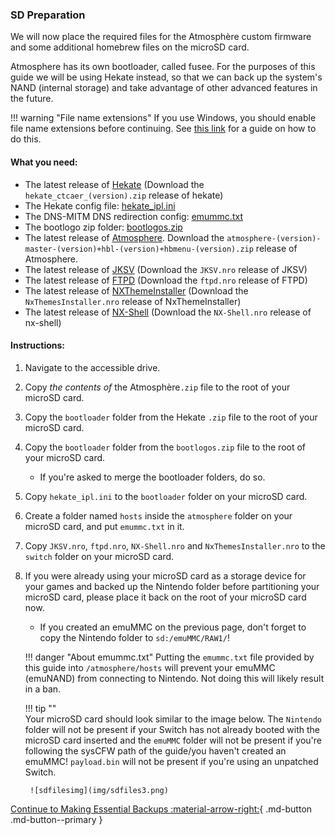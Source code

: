 ### **SD Preparation**

We will now place the required files for the Atmosphère custom firmware and some additional homebrew files on the microSD card.

Atmosphere has its own bootloader, called fusee. For the purposes of this guide we will be using Hekate instead, so that we can back up the system's NAND (internal storage) and take advantage of other advanced features in the future.

!!! warning "File name extensions"
    If you use Windows, you should enable file name extensions before continuing. See [this link](../../extras/showing_file_extensions.md) for a guide on how to do this.

#### **What you need:**
- The latest release of <a href="https://github.com/CTCaer/Hekate/releases/" target="_blank">Hekate</a> (Download the `hekate_ctcaer_(version).zip` release of hekate)
- The Hekate config file: <a href="../../../files/emu/hekate_ipl.ini" download>hekate_ipl.ini</a>
- The DNS-MITM DNS redirection config: <a href="../../../files/emummc.txt" download>emummc.txt</a>
- The bootlogo zip folder: <a href="../../../files/bootlogos.zip" download>bootlogos.zip</a>
- The latest release of <a href="https://github.com/Atmosphere-NX/Atmosphere/releases" target="_blank">Atmosphere</a>. Download the `atmosphere-(version)-master-(version)+hbl-(version)+hbmenu-(version).zip` release of Atmosphere.
- The latest release of <a href="https://github.com/J-D-K/JKSV/releases" target="_blank">JKSV</a> (Download the `JKSV.nro` release of JKSV)
- The latest release of <a href="https://github.com/mtheall/ftpd/releases" target="_blank">FTPD</a> (Download the `ftpd.nro` release of FTPD)
- The latest release of <a href="https://github.com/exelix11/SwitchThemeInjector/releases" target="_blank">NXThemeInstaller</a> (Download the `NxThemesInstaller.nro` release of NxThemeInstaller)
- The latest release of <a href="https://github.com/joel16/NX-Shell/releases" target="_blank">NX-Shell</a> (Download the `NX-Shell.nro` release of nx-shell)

#### **Instructions:**
1. Navigate to the accessible drive.
2. Copy *the contents of* the Atmosphère`.zip` file to the root of your microSD card.
3. Copy the `bootloader` folder from the Hekate `.zip` file to the root of your microSD card.
4. Copy the `bootloader` folder from the `bootlogos.zip` file to the root of your microSD card.
    - If you're asked to merge the bootloader folders, do so.
5. Copy `hekate_ipl.ini` to the `bootloader` folder on your microSD card.
6. Create a folder named `hosts` inside the `atmosphere` folder on your microSD card, and put `emummc.txt` in it.
7. Copy `JKSV.nro`, `ftpd.nro`, `NX-Shell.nro` and `NxThemesInstaller.nro` to the `switch` folder on your microSD card.
8. If you were already using your microSD card as a storage device for your games and backed up the Nintendo folder before partitioning your microSD card, please place it back on the root of your microSD card now.
    - If you created an emuMMC on the previous page, don't forget to copy the Nintendo folder to `sd:/emuMMC/RAW1/`!

    !!! danger "About emummc.txt"
        Putting the `emummc.txt` file provided by this guide into `/atmosphere/hosts` will prevent your emuMMC (emuNAND) from connecting to Nintendo. Not doing this will likely result in a ban.

    !!! tip ""    
        Your microSD card should look similar to the image below. The `Nintendo` folder will not be present if your Switch has not already booted with the microSD card inserted and the `emuMMC` folder will not be present if you're following the sysCFW path of the guide/you haven't created an emuMMC!
        `payload.bin` will not be present if you're using an unpatched Switch.

        ![sdfilesimg](img/sdfiles3.png)

[Continue to Making Essential Backups :material-arrow-right:](making_essential_backups.md){ .md-button .md-button--primary }
